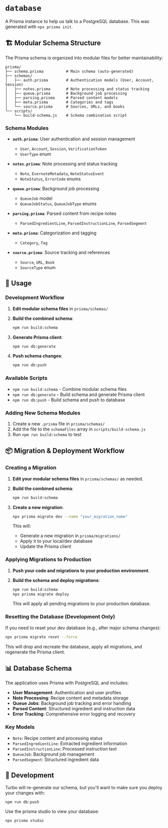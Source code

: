 # `database`

A Prisma instance to help us talk to a PostgreSQL database. This was generated with `npx prisma init`.

## 🏗️ Modular Schema Structure

The Prisma schema is organized into modular files for better maintainability:

```
prisma/
├── schema.prisma          # Main schema (auto-generated)
├── schemas/
│   ├── auth.prisma        # Authentication models (User, Account, Session)
│   ├── notes.prisma       # Note processing and status tracking
│   ├── queue.prisma       # Background job processing
│   ├── parsing.prisma     # Parsed content models
│   ├── meta.prisma        # Categories and tags
│   └── source.prisma      # Sources, URLs, and books
└── scripts/
    └── build-schema.js    # Schema combination script
```

### Schema Modules

- **`auth.prisma`**: User authentication and session management
  - `User`, `Account`, `Session`, `VerificationToken`
  - `UserType` enum

- **`notes.prisma`**: Note processing and status tracking
  - `Note`, `EvernoteMetadata`, `NoteStatusEvent`
  - `NoteStatus`, `ErrorCode` enums

- **`queue.prisma`**: Background job processing
  - `QueueJob` model
  - `QueueJobStatus`, `QueueJobType` enums

- **`parsing.prisma`**: Parsed content from recipe notes
  - `ParsedIngredientLine`, `ParsedInstructionLine`, `ParsedSegment`

- **`meta.prisma`**: Categorization and tagging
  - `Category`, `Tag`

- **`source.prisma`**: Source tracking and references
  - `Source`, `URL`, `Book`
  - `SourceType` enum

## 🚀 Usage

### Development Workflow

1. **Edit modular schema files** in `prisma/schemas/`
2. **Build the combined schema**:

   ```bash
   npm run build:schema
   ```

3. **Generate Prisma client**:

   ```bash
   npm run db:generate
   ```

4. **Push schema changes**:

   ```bash
   npm run db:push
   ```

### Available Scripts

- `npm run build:schema` - Combine modular schema files
- `npm run db:generate` - Build schema and generate Prisma client
- `npm run db:push` - Build schema and push to database

### Adding New Schema Modules

1. Create a new `.prisma` file in `prisma/schemas/`
2. Add the file to the `schemaFiles` array in `scripts/build-schema.js`
3. Run `npm run build:schema` to test

## 📦 Migration & Deployment Workflow

### Creating a Migration

1. **Edit your modular schema files** in `prisma/schemas/` as needed.
2. **Build the combined schema**:

   ```bash
   npm run build:schema
   ```

3. **Create a new migration**:

   ```bash
   npx prisma migrate dev --name "your_migration_name"
   ```

   This will:
   - Generate a new migration in `prisma/migrations/`
   - Apply it to your local/dev database
   - Update the Prisma client

### Applying Migrations to Production

1. **Push your code and migrations to your production environment**.
2. **Build the schema and deploy migrations**:

   ```bash
   npm run build:schema
   npx prisma migrate deploy
   ```

   This will apply all pending migrations to your production database.

### Resetting the Database (Development Only)

If you need to reset your dev database (e.g., after major schema changes):

```bash
npx prisma migrate reset --force
```

This will drop and recreate the database, apply all migrations, and regenerate the Prisma client.

## 📊 Database Schema

The application uses Prisma with PostgreSQL and includes:

- **User Management**: Authentication and user profiles
- **Note Processing**: Recipe content and metadata storage
- **Queue Jobs**: Background job tracking and error handling
- **Parsed Content**: Structured ingredient and instruction data
- **Error Tracking**: Comprehensive error logging and recovery

### Key Models

- `Note`: Recipe content and processing status
- `ParsedIngredientLine`: Extracted ingredient information
- `ParsedInstructionLine`: Processed instruction text
- `QueueJob`: Background job management
- `ParsedSegment`: Structured ingredient data

## 🔧 Development

Turbo will re-generate our schema, but you'll want to make sure you deploy your changes with:

```bash
npm run db:push
```

Use the prisma studio to view your database:

```bash
npx prisma studio
```
